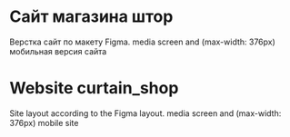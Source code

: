 # Сайт магазина штор

Верстка сайт по макету Figma. 
media screen and (max-width: 376px) мобильная версия сайта

# Website curtain_shop

Site layout according to the Figma layout.
media screen and (max-width: 376px) mobile site
